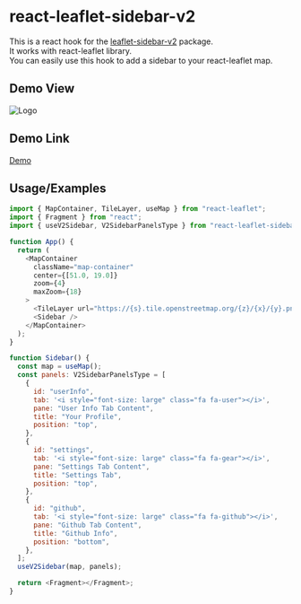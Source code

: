 # react-leaflet-sidebar-v2

This is a react hook for the [leaflet-sidebar-v2](https://www.npmjs.com/package/leaflet-sidebar-v2) package.\
It works with react-leaflet library.\
You can easily use this hook to add a sidebar to your react-leaflet map.

## Demo View

![Logo](./leaflet-sidebar-v2.gif)

## Demo Link

[Demo](https://github.com/alirezafarin/react-leaflet-sidebar-v2-example)

## Usage/Examples

```javascript
import { MapContainer, TileLayer, useMap } from "react-leaflet";
import { Fragment } from "react";
import { useV2Sidebar, V2SidebarPanelsType } from "react-leaflet-sidebar-v2";

function App() {
  return (
    <MapContainer
      className="map-container"
      center={[51.0, 19.0]}
      zoom={4}
      maxZoom={18}
    >
      <TileLayer url="https://{s}.tile.openstreetmap.org/{z}/{x}/{y}.png" />
      <Sidebar />
    </MapContainer>
  );
}

function Sidebar() {
  const map = useMap();
  const panels: V2SidebarPanelsType = [
    {
      id: "userInfo",
      tab: '<i style="font-size: large" class="fa fa-user"></i>',
      pane: "User Info Tab Content",
      title: "Your Profile",
      position: "top",
    },
    {
      id: "settings",
      tab: '<i style="font-size: large" class="fa fa-gear"></i>',
      pane: "Settings Tab Content",
      title: "Settings Tab",
      position: "top",
    },
    {
      id: "github",
      tab: '<i style="font-size: large" class="fa fa-github"></i>',
      pane: "Github Tab Content",
      title: "Github Info",
      position: "bottom",
    },
  ];
  useV2Sidebar(map, panels);

  return <Fragment></Fragment>;
}
```
